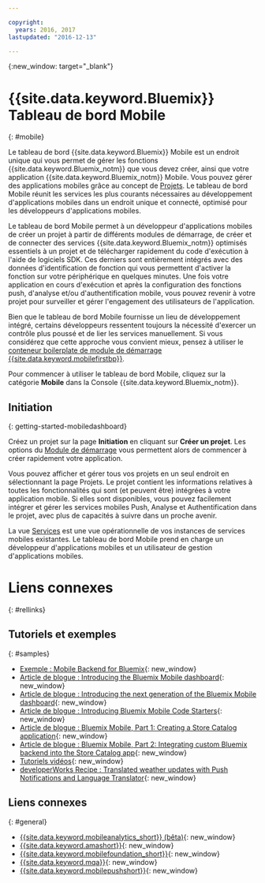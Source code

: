```yaml
---

copyright:
  years: 2016, 2017
lastupdated: "2016-12-13"

---
```

{:new_window: target="_blank"}

# {{site.data.keyword.Bluemix}} Tableau de bord Mobile
{: #mobile}

Le tableau de bord {{site.data.keyword.Bluemix}} Mobile est un endroit unique qui vous permet de gérer les fonctions {{site.data.keyword.Bluemix_notm}} que vous devez créer, ainsi que votre application {{site.data.keyword.Bluemix_notm}} Mobile. Vous pouvez gérer des applications mobiles grâce au concept de [Projets](projects.html). Le tableau de bord Mobile réunit les services les plus courants nécessaires au développement d'applications mobiles dans un endroit unique et connecté, optimisé pour les développeurs d'applications mobiles.

Le tableau de bord Mobile permet à un développeur d'applications mobiles de créer un projet à partir de différents modules de démarrage, de créer et de connecter des services {{site.data.keyword.Bluemix_notm}} optimisés essentiels à un projet et de télécharger rapidement du code d'exécution à l'aide de logiciels SDK. Ces derniers sont entièrement intégrés avec des données d'identification de fonction qui vous permettent d'activer la fonction sur votre périphérique en quelques minutes. Une fois votre application en cours d'exécution et après la configuration des fonctions push, d'analyse et/ou d'authentification mobile, vous pouvez revenir à votre projet pour surveiller et gérer l'engagement des utilisateurs de l'application.

Bien que le tableau de bord Mobile fournisse un lieu de développement intégré, certains développeurs ressentent toujours la nécessité d'exercer un contrôle plus poussé et de lier les services manuellement. Si vous considérez que cette approche vous convient mieux, pensez à utiliser le [conteneur boilerplate de module de démarrage {{site.data.keyword.mobilefirstbp}}](try_mobile.html).


<!--With {{site.data.keyword.Bluemix}} Mobile services, you can incorporate pre-built, managed, and scalable cloud services into your mobile applications. You can focus on building your mobile apps, instead of the complexities of managing the back-end infrastructure.

The Mobile dashboard provides an integrated experience on {{site.data.keyword.Bluemix_notm}} where you can create mobile projects easily from within the dashboard.
-->


Pour commencer à utiliser le tableau de bord Mobile, cliquez sur la catégorie **Mobile** dans la Console {{site.data.keyword.Bluemix_notm}}.


## Initiation
{: getting-started-mobiledashboard}

Créez un projet sur la page
**Initiation** en cliquant sur **Créer un projet**. Les
options du [Module de démarrage](starters.html) vous
permettent alors de commencer à créer rapidement votre application.

Vous pouvez afficher et gérer tous vos projets en un seul endroit en sélectionnant la page Projets. Le projet contient les informations relatives à toutes les fonctionnalités qui sont (et peuvent être) intégrées à votre application mobile. Si elles sont disponibles, vous pouvez facilement intégrer et gérer les services mobiles Push, Analyse et Authentification dans le projet, avec plus de capacités à suivre dans un proche avenir.

La vue [Services](services.html) est une vue
opérationnelle de vos instances de services mobiles existantes. Le tableau de
bord Mobile prend en charge un développeur d'applications mobiles et un
utilisateur de gestion d'applications mobiles.


<!--You can also discover the {{site.data.keyword.Bluemix_notm}} Mobile offerings, link to the Mobile documentation and get answers from our {{site.data.keyword.Bluemix_notm}} Mobile services community on Stack Overflow.-->


# Liens connexes
{: #rellinks}

## Tutoriels et exemples
{: #samples}

* [Exemple : Mobile Backend for Bluemix](https://github.com/ibm-bluemix-mobile-services/mobiledashboard-storecatalog-backend){: new_window}
* [Article de blogue : Introducing the Bluemix Mobile dashboard](https://developer.ibm.com/bluemix/2016/07/08/new-bluemix-mobile-dashboard/){: new_window}
* [Article de blogue : Introducing the next generation of the Bluemix Mobile dashboard](https://www.ibm.com/blogs/bluemix/2016/10/next-gen-bluemix-mobile-dashboard/){: new_window}
* [Article de blogue : Introducing Bluemix Mobile Code Starters](https://www.ibm.com/blogs/bluemix/2016/10/rapid-dev-with-mobile-code-starters/){: new_window}
* [Article de blogue : Bluemix Mobile, Part 1: Creating a Store Catalog application](https://developer.ibm.com/bluemix/2016/07/13/bluemix-mobile-creating-store-catalog-app-part1/){: new_window}
* [Article de blogue : Bluemix Mobile, Part 2: Integrating custom Bluemix backend into the Store Catalog app](https://developer.ibm.com/bluemix/2016/07/14/bluemix-mobile-integrating-custom-backend-part2/){: new_window}
* [Tutoriels vidéos](https://www.youtube.com/channel/UCRW4t4Hzm9gzuiq5naERkCw){: new_window}
* [developerWorks
Recipe : Translated weather updates with Push Notifications and Language Translator](https://developer.ibm.com/recipes/tutorials/receive-weather-updates-in-your-own-language-using-ibm-bluemix-push-notification-service-and-language-translator/){: new_window}


## Liens connexes
{: #general}

* [{{site.data.keyword.mobileanalytics_short}} (bêta)](/docs/services/mobileanalytics/index.html){: new_window}
* [{{site.data.keyword.amashort}}](/docs/services/mobileaccess/index.html){: new_window}
* [{{site.data.keyword.mobilefoundation_short}}](/docs/services/mobilefoundation/index.html){: new_window}
* [{{site.data.keyword.mqa}}](/docs/services/MobileQualityAssurance/index.html){: new_window}
* [{{site.data.keyword.mobilepushshort}}](/docs/services/mobilepush/index.html){: new_window}
